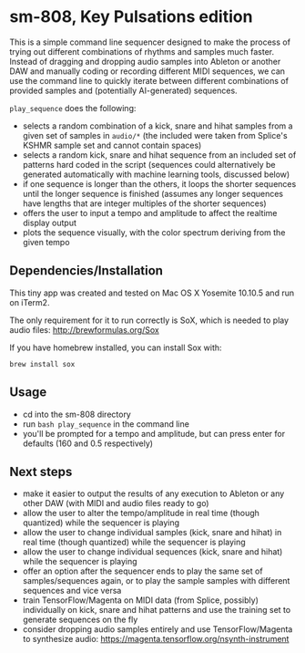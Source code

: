 # sm-808, Key Pulsations edition

This is a simple command line sequencer designed to make the process of trying out different combinations of rhythms and samples much faster. Instead of dragging and dropping audio samples into Ableton or another DAW and manually coding or recording different MIDI sequences, we can use the command line to quickly iterate between different combinations of provided samples and (potentially AI-generated) sequences.

`play_sequence` does the following:

* selects a random combination of a kick, snare and hihat samples from a given set of samples in `audio/*` (the included were taken from Splice's KSHMR sample set and cannot contain spaces)
* selects a random kick, snare and hihat sequence from an included set of patterns hard coded in the script (sequences could alternatively be generated automatically with machine learning tools, discussed below)
* if one sequence is longer than the others, it loops the shorter sequences until the longer sequence is finished (assumes any longer sequences have lengths that are integer multiples of the shorter sequences)
* offers the user to input a tempo and amplitude to affect the realtime display output
* plots the sequence visually, with the color spectrum deriving from the given tempo

## Dependencies/Installation
This tiny app was created and tested on Mac OS X Yosemite 10.10.5 and run on iTerm2.

The only requirement for it to run correctly is SoX, which is needed to play audio files: http://brewformulas.org/Sox

If you have homebrew installed, you can install Sox with:

`brew install sox`

## Usage
* cd into the sm-808 directory
* run `bash play_sequence` in the command line
* you'll be prompted for a tempo and amplitude, but can press enter for defaults (160 and 0.5 respectively)

## Next steps
* make it easier to output the results of any execution to Ableton or any other DAW (with MIDI and audio files ready to go)
* allow the user to alter the tempo/amplitude in real time (though quantized) while the sequencer is playing
* allow the user to change individual samples (kick, snare and hihat) in real time (though quantized) while the sequencer is playing
* allow the user to change individual sequences (kick, snare and hihat) while the sequencer is playing
* offer an option after the sequencer ends to play the same set of samples/sequences again, or to play the sample samples with different sequences and vice versa
* train TensorFlow/Magenta on MIDI data (from Splice, possibly) individually on kick, snare and hihat patterns and use the training set to generate sequences on the fly
* consider dropping audio samples entirely and use TensorFlow/Magenta to synthesize audio: https://magenta.tensorflow.org/nsynth-instrument
